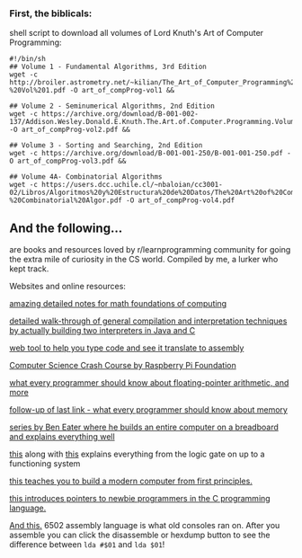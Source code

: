 ### First, the biblicals:

shell script to download all volumes of Lord Knuth's Art of Computer Programming: 

```
#!/bin/sh
## Volume 1 - Fundamental Algorithms, 3rd Edition
wget -c http://broiler.astrometry.net/~kilian/The_Art_of_Computer_Programming%20-%20Vol%201.pdf -O art_of_compProg-vol1 &&

## Volume 2 - Seminumerical Algorithms, 2nd Edition
wget -c https://archive.org/download/B-001-002-137/Addison.Wesley.Donald.E.Knuth.The.Art.of.Computer.Programming.Volume.2.pdf -O art_of_compProg-vol2.pdf &&

## Volume 3 - Sorting and Searching, 2nd Edition
wget -c https://archive.org/download/B-001-001-250/B-001-001-250.pdf -O art_of_compProg-vol3.pdf &&

## Volume 4A- Combinatorial Algorithms
wget -c https://users.dcc.uchile.cl/~nbaloian/cc3001-02/Libros/Algoritmos%20y%20Estructura%20de%20Datos/The%20Art%20of%20Computer%20Programming%20Vol.4A%20-%20Combinatorial%20Algor.pdf -O art_of_compProg-vol4.pdf
```




## And the following...
are books and resources loved by r/learnprogramming community for going the extra mile of curiosity in the CS world. Compiled by me, a lurker who kept track.

Websites and online resources:

[amazing detailed notes for math foundations of computing](https://people.eecs.berkeley.edu/~luca/cs103-14/index.html#notes)

[detailed walk-through of general compilation and interpretation techniques by actually building two interpreters in Java and C](https://craftinginterpreters.com/)

[web tool to help you type code and see it translate to assembly](https://godbolt.org/)

[Computer Science Crash Course by Raspberry Pi Foundation](https://www.youtube.com/playlist?list=PL8dPuuaLjXtNlUrzyH5r6jN9ulIgZBpdo)

[what every programmer should know about floating-pointer arithmetic, and more](https://docs.oracle.com/cd/E19957-01/806-3568/ncg_goldberg.html)

[follow-up of last link - what every programmer should know about memory](https://people.freebsd.org/~lstewart/articles/cpumemory.pdf)

[series by Ben Eater where he builds an entire computer on a breadboard and explains everything well](https://www.youtube.com/playlist?list=PLowKtXNTBypGqImE405J2565dvjafglHU)

[this](https://www.nand2tetris.org/) along with [this](http://nandgame.com/) explains everything from the logic gate on up to a functioning system

[this teaches you to build a modern computer from first principles.](https://www.coursera.org/learn/build-a-computer)

[this introduces pointers to newbie programmers in the C programming language.](http://home.netcom.com/~tjensen/ptr/pointers.htm)

 [And this.](https://skilldrick.github.io/easy6502/) 6502 assembly language is what old consoles ran on. After you assemble you can click the disassemble or hexdump button to see the difference between `lda #$01` and `lda $01`!


